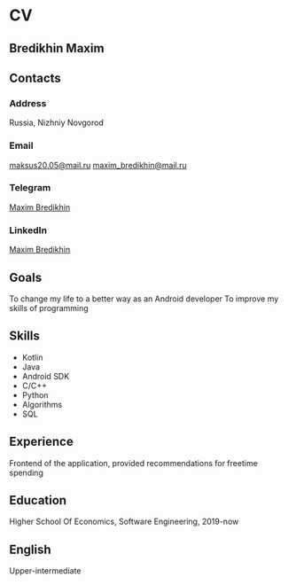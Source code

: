 # CV

## Bredikhin Maxim

## Contacts

### Address
Russia, Nizhniy Novgorod

### Email
maksus20.05@mail.ru
maxim_bredikhin@mail.ru

### Telegram
[Maxim Bredikhin](https://t.me/MaxStrikerMax)

### LinkedIn
[Maxim Bredikhin](https://www.linkedin.com/in/jg-max/)

## Goals
To change my life to a better way as an Android developer
To improve my skills of programming

## Skills
- Kotlin
- Java
- Android SDK
- C/C++
- Python
- Algorithms
- SQL

## Experience
Frontend of the application, provided recommendations for freetime spending

## Education
Higher School Of Economics, Software Engineering, 2019-now

## English
Upper-intermediate
